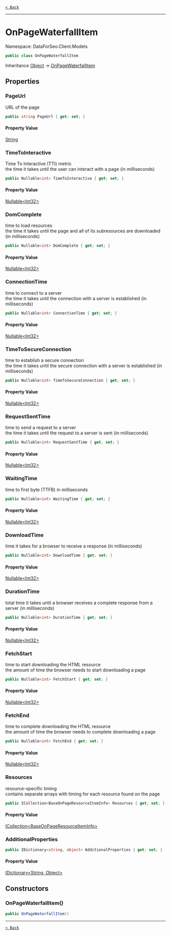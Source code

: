 [`< Back`](./)

---

# OnPageWaterfallItem

Namespace: DataForSeo.Client.Models

```csharp
public class OnPageWaterfallItem
```

Inheritance [Object](https://docs.microsoft.com/en-us/dotnet/api/system.object) → [OnPageWaterfallItem](./dataforseo.client.models.onpagewaterfallitem)

## Properties

### **PageUrl**

URL of the page

```csharp
public string PageUrl { get; set; }
```

#### Property Value

[String](https://docs.microsoft.com/en-us/dotnet/api/system.string)<br>

### **TimeToInteractive**

Time To Interactive (TTI) metric
 <br>the time it takes until the user can interact with a page (in milliseconds)

```csharp
public Nullable<int> TimeToInteractive { get; set; }
```

#### Property Value

[Nullable&lt;Int32&gt;](https://docs.microsoft.com/en-us/dotnet/api/system.nullable-1)<br>

### **DomComplete**

time to load resources
 <br>the time it takes until the page and all of its subresources are downloaded (in milliseconds)

```csharp
public Nullable<int> DomComplete { get; set; }
```

#### Property Value

[Nullable&lt;Int32&gt;](https://docs.microsoft.com/en-us/dotnet/api/system.nullable-1)<br>

### **ConnectionTime**

time to connect to a server
 <br>the time it takes until the connection with a server is established (in milliseconds)

```csharp
public Nullable<int> ConnectionTime { get; set; }
```

#### Property Value

[Nullable&lt;Int32&gt;](https://docs.microsoft.com/en-us/dotnet/api/system.nullable-1)<br>

### **TimeToSecureConnection**

time to establish a secure connection
 <br>the time it takes until the secure connection with a server is established (in milliseconds)

```csharp
public Nullable<int> TimeToSecureConnection { get; set; }
```

#### Property Value

[Nullable&lt;Int32&gt;](https://docs.microsoft.com/en-us/dotnet/api/system.nullable-1)<br>

### **RequestSentTime**

time to send a request to a server
 <br>the time it takes until the request to a server is sent (in milliseconds)

```csharp
public Nullable<int> RequestSentTime { get; set; }
```

#### Property Value

[Nullable&lt;Int32&gt;](https://docs.microsoft.com/en-us/dotnet/api/system.nullable-1)<br>

### **WaitingTime**

time to first byte (TTFB) in milliseconds

```csharp
public Nullable<int> WaitingTime { get; set; }
```

#### Property Value

[Nullable&lt;Int32&gt;](https://docs.microsoft.com/en-us/dotnet/api/system.nullable-1)<br>

### **DownloadTime**

time it takes for a browser to receive a response (in milliseconds)

```csharp
public Nullable<int> DownloadTime { get; set; }
```

#### Property Value

[Nullable&lt;Int32&gt;](https://docs.microsoft.com/en-us/dotnet/api/system.nullable-1)<br>

### **DurationTime**

total time it takes until a browser receives a complete response from a server (in milliseconds)

```csharp
public Nullable<int> DurationTime { get; set; }
```

#### Property Value

[Nullable&lt;Int32&gt;](https://docs.microsoft.com/en-us/dotnet/api/system.nullable-1)<br>

### **FetchStart**

time to start downloading the HTML resource
 <br>the amount of time the browser needs to start downloading a page

```csharp
public Nullable<int> FetchStart { get; set; }
```

#### Property Value

[Nullable&lt;Int32&gt;](https://docs.microsoft.com/en-us/dotnet/api/system.nullable-1)<br>

### **FetchEnd**

time to complete downloading the HTML resource
 <br>the amount of time the browser needs to complete downloading a page

```csharp
public Nullable<int> FetchEnd { get; set; }
```

#### Property Value

[Nullable&lt;Int32&gt;](https://docs.microsoft.com/en-us/dotnet/api/system.nullable-1)<br>

### **Resources**

resource-specific timing
 <br>contains separate arrays with timing for each resource found on the page

```csharp
public ICollection<BaseOnPageResourceItemInfo> Resources { get; set; }
```

#### Property Value

[ICollection&lt;BaseOnPageResourceItemInfo&gt;](./dataforseo.client.models.baseonpageresourceiteminfo)<br>

### **AdditionalProperties**

```csharp
public IDictionary<string, object> AdditionalProperties { get; set; }
```

#### Property Value

[IDictionary&lt;String, Object&gt;](https://docs.microsoft.com/en-us/dotnet/api/system.collections.generic.idictionary-2)<br>

## Constructors

### **OnPageWaterfallItem()**

```csharp
public OnPageWaterfallItem()
```

---

[`< Back`](./)
